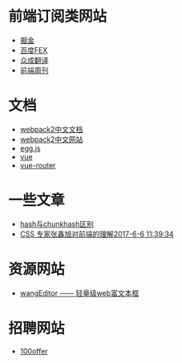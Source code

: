 # 前端订阅类网站
* <a href="https://juejin.im" target="_blank">掘金</a>
* <a href="http://fex.baidu.com/weekly/" target="_blank">百度FEX</a>
* <a href="http://zcfy.baomitu.com/" target="_blank">众成翻译</a>
* <a href="http://www.feweekly.com/" target="_blank">前端周刊</a>

# 文档
* <a href="http://www.css88.com/doc/webpack2" target="_blank">webpack2中文文档</a>
* <a href="https://doc.webpack-china.org/" target="_blank">webpack2中文网站</a>
* <a href="https://eggjs.org/zh-cn/intro/" target="_blank">egg.js</a>
* <a href="https://cn.vuejs.org/" target="_blank">vue</a>
* <a href="https://router.vuejs.org/zh-cn/" target="_blank">vue-router</a>
# 一些文章
* <a href="http://www.cnblogs.com/ihardcoder/p/5623411.html" target="_blank">hash与chunkhash区别</a>
* <a href="http://www.zhangxinxu.com/wordpress/2017/06/ten-question-about-frontend-zhihu/" target="_blank">CSS 专家张鑫旭对前端的理解2017-6-6 11:39:34</a>
# 资源网站
* <a href="https://github.com/wangfupeng1988/wangEditor" target="_blank">wangEditor —— 轻量级web富文本框</a>
# 招聘网站
* <a href="https://cn.100offer.com" target="_blank">100offer</a>
